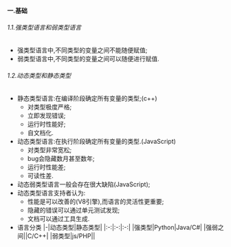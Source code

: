 #### 一.基础
###### 1.1.强类型语言和弱类型语言
- 强类型语言中,不同类型的变量之间不能随便赋值;
- 弱类型语言中,不同类型的变量之间可以随便进行赋值.

###### 1.2.动态类型和静态类型
- 静态类型语言:在编译阶段确定所有变量的类型;(c++)
  - 对类型极度严格;
  - 立即发现错误;
  - 运行时性能好;
  - 自文档化.
- 动态类型语言:在执行阶段确定所有变量的类型.(JavaScript)
  - 对类型非常宽松;
  - bug会隐藏数月甚至数年;
  - 运行时性能差;
  - 可读性差.
- 动态弱类型语言一般会存在很大缺陷(JavaScript);
- 动态类型语言支持者认为:
  - 性能是可以改善的(V8引擎),而语言的灵活性更重要;
  - 隐藏的错误可以通过单元测试发现;
  - 文档可以通过工具生成.
- 语言分类
  |-|动态类型|静态类型|
  |:-:|:-:|:-:|
  |强类型|Python|Java/C#|
  |强弱之间||C/C++|
  |弱类型|js/PHP||